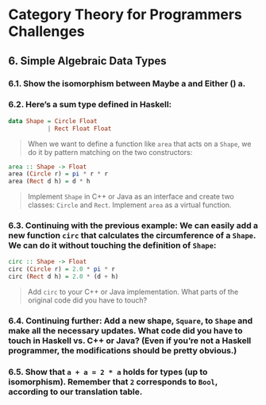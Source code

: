 # Category Theory for Programmers Challenges

## 6. Simple Algebraic Data Types

### 6.1. Show the isomorphism between Maybe a and Either () a.

### 6.2. Here’s a sum type defined in Haskell:

```haskell
data Shape = Circle Float
           | Rect Float Float
```

> When we want to define a function like `area` that acts on a `Shape`, we do it by pattern matching on the two constructors:

```haskell
area :: Shape -> Float
area (Circle r) = pi * r * r
area (Rect d h) = d * h
```

> Implement `Shape` in C++ or Java as an interface and create two classes: `Circle` and `Rect`. Implement `area` as a virtual function.

### 6.3. Continuing with the previous example: We can easily add a new function `circ` that calculates the circumference of a `Shape`. We can do it without touching the definition of `Shape`:

```haskell
circ :: Shape -> Float
circ (Circle r) = 2.0 * pi * r
circ (Rect d h) = 2.0 * (d + h)
```

> Add `circ` to your C++ or Java implementation. What parts of the original code did you have to touch?

### 6.4. Continuing further: Add a new shape, `Square`, to `Shape` and make all the necessary updates. What code did you have to touch in Haskell vs. C++ or Java? (Even if you’re not a Haskell programmer, the modifications should be pretty obvious.)

### 6.5. Show that `a + a = 2 * a` holds for types (up to isomorphism). Remember that `2` corresponds to `Bool`, according to our translation table.

